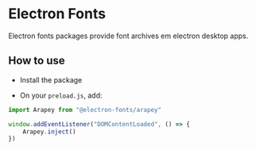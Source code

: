 # Electron Fonts

Electron fonts packages provide font archives em electron desktop apps.

## How to use

* Install the package

* On your `preload.js`, add:

```ts
import Arapey from "@electron-fonts/arapey"

window.addEventListener("DOMContentLoaded", () => {
    Arapey.inject()
})
```